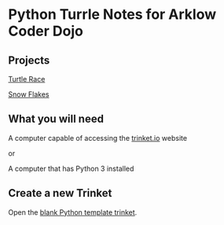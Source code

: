 # Python Turrle Notes for Arklow Coder Dojo

## Projects

[Turtle Race](https://projects.raspberrypi.org/en/projects/turtle-race)

[Snow Flakes](https://projects.raspberrypi.org/en/projects/turtle-snowflakes)

## What you will need

A computer capable of accessing the [trinket.io](https://trinket.io/) website

or

A computer that has Python 3 installed

## Create a new Trinket

Open the [blank Python template trinket](http://jumpto.cc/python-new).
